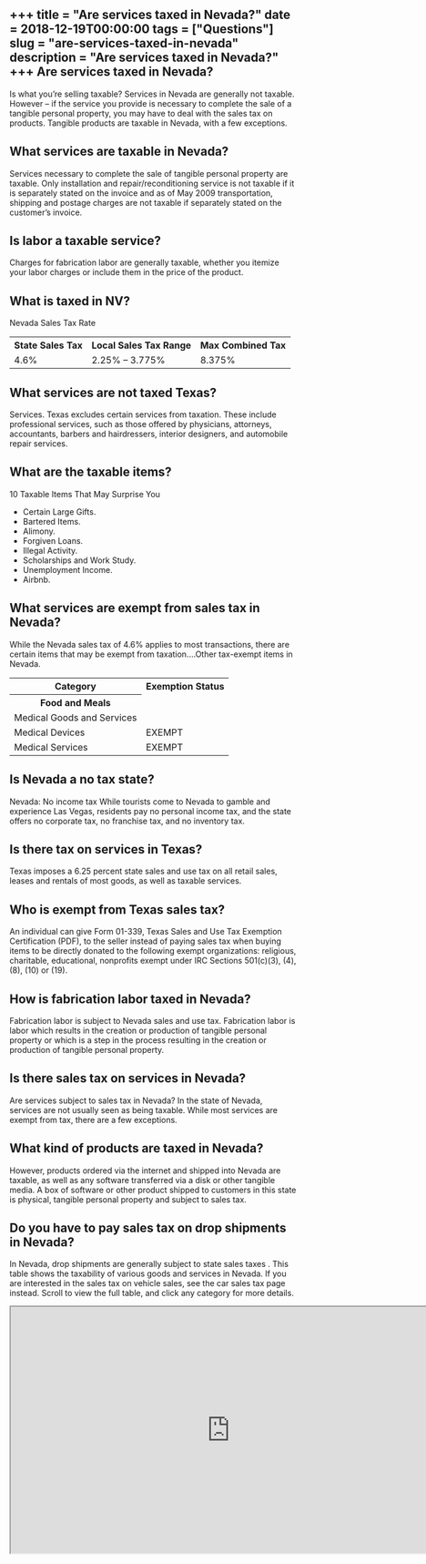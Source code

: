 +++
title = "Are services taxed in Nevada?"
date = 2018-12-19T00:00:00
tags = ["Questions"]
slug = "are-services-taxed-in-nevada"
description = "Are services taxed in Nevada?"
+++
Are services taxed in Nevada?
-----------------------------

Is what you’re selling taxable? Services in Nevada are generally not taxable. However – if the service you provide is necessary to complete the sale of a tangible personal property, you may have to deal with the sales tax on products. Tangible products are taxable in Nevada, with a few exceptions.

What services are taxable in Nevada?
------------------------------------

Services necessary to complete the sale of tangible personal property are taxable. Only installation and repair/reconditioning service is not taxable if it is separately stated on the invoice and as of May 2009 transportation, shipping and postage charges are not taxable if separately stated on the customer’s invoice.

Is labor a taxable service?
---------------------------

Charges for fabrication labor are generally taxable, whether you itemize your labor charges or include them in the price of the product.

What is taxed in NV?
--------------------

Nevada Sales Tax Rate

<table><tr><th>State Sales Tax</th><th>Local Sales Tax Range</th><th>Max Combined Tax</th></tr><tr><td>4.6%</td><td>2.25% – 3.775%</td><td>8.375%</td></tr></table>

What services are not taxed Texas?
----------------------------------

Services. Texas excludes certain services from taxation. These include professional services, such as those offered by physicians, attorneys, accountants, barbers and hairdressers, interior designers, and automobile repair services.

What are the taxable items?
---------------------------

10 Taxable Items That May Surprise You

- Certain Large Gifts.
- Bartered Items.
- Alimony.
- Forgiven Loans.
- Illegal Activity.
- Scholarships and Work Study.
- Unemployment Income.
- Airbnb.

What services are exempt from sales tax in Nevada?
--------------------------------------------------

While the Nevada sales tax of 4.6% applies to most transactions, there are certain items that may be exempt from taxation….Other tax-exempt items in Nevada.

<table><tr><th>Category</th><th>Exemption Status</th></tr><tr><th>Food and Meals</th></tr><tr><td>Medical Goods and Services</td></tr><tr><td>Medical Devices</td><td>EXEMPT</td></tr><tr><td>Medical Services</td><td>EXEMPT</td></tr></table>

Is Nevada a no tax state?
-------------------------

Nevada: No income tax While tourists come to Nevada to gamble and experience Las Vegas, residents pay no personal income tax, and the state offers no corporate tax, no franchise tax, and no inventory tax.

Is there tax on services in Texas?
----------------------------------

Texas imposes a 6.25 percent state sales and use tax on all retail sales, leases and rentals of most goods, as well as taxable services.

Who is exempt from Texas sales tax?
-----------------------------------

An individual can give Form 01-339, Texas Sales and Use Tax Exemption Certification (PDF), to the seller instead of paying sales tax when buying items to be directly donated to the following exempt organizations: religious, charitable, educational, nonprofits exempt under IRC Sections 501(c)(3), (4), (8), (10) or (19).

How is fabrication labor taxed in Nevada?
-----------------------------------------

Fabrication labor is subject to Nevada sales and use tax. Fabrication labor is labor which results in the creation or production of tangible personal property or which is a step in the process resulting in the creation or production of tangible personal property.

Is there sales tax on services in Nevada?
-----------------------------------------

Are services subject to sales tax in Nevada? In the state of Nevada, services are not usually seen as being taxable. While most services are exempt from tax, there are a few exceptions.

What kind of products are taxed in Nevada?
------------------------------------------

However, products ordered via the internet and shipped into Nevada are taxable, as well as any software transferred via a disk or other tangible media. A box of software or other product shipped to customers in this state is physical, tangible personal property and subject to sales tax.

Do you have to pay sales tax on drop shipments in Nevada?
---------------------------------------------------------

In Nevada, drop shipments are generally subject to state sales taxes . This table shows the taxability of various goods and services in Nevada. If you are interested in the sales tax on vehicle sales, see the car sales tax page instead. Scroll to view the full table, and click any category for more details.

<iframe allow="accelerometer; autoplay; clipboard-write; encrypted-media; gyroscope; picture-in-picture" allowfullscreen="" class="__youtube_prefs__  epyt-is-override  no-lazyload" data-no-lazy="1" data-origheight="433" data-origwidth="770" data-skipgform_ajax_framebjll="" height="433" id="_ytid_20182" loading="lazy" src="https://www.youtube.com/embed/JRlndgfIpb4?enablejsapi=1&autoplay=0&cc_load_policy=0&cc_lang_pref=&iv_load_policy=1&loop=0&modestbranding=0&rel=1&fs=1&playsinline=0&autohide=2&theme=dark&color=red&controls=1&" title="YouTube player" width="770"></iframe>